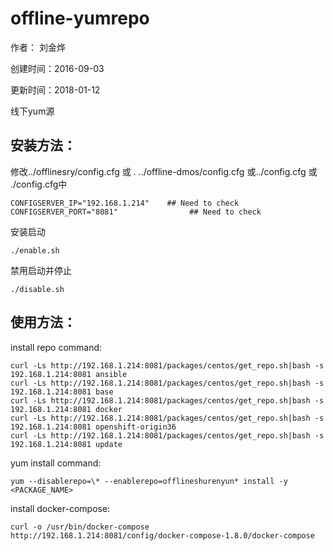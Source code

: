 # offline-yumrepo

作者： 刘金烨

创建时间：2016-09-03

更新时间：2018-01-12

线下yum源

## 安装方法：

修改../offlinesry/config.cfg 或 . ../offline-dmos/config.cfg  或../config.cfg 或 ./config.cfg中

```
CONFIGSERVER_IP="192.168.1.214"    ## Need to check
CONFIGSERVER_PORT="8081"                ## Need to check
```

安装启动

```
./enable.sh
```

禁用启动并停止

```
./disable.sh
```


## 使用方法：

install repo command:

```
curl -Ls http://192.168.1.214:8081/packages/centos/get_repo.sh|bash -s 192.168.1.214:8081 ansible
curl -Ls http://192.168.1.214:8081/packages/centos/get_repo.sh|bash -s 192.168.1.214:8081 base
curl -Ls http://192.168.1.214:8081/packages/centos/get_repo.sh|bash -s 192.168.1.214:8081 docker
curl -Ls http://192.168.1.214:8081/packages/centos/get_repo.sh|bash -s 192.168.1.214:8081 openshift-origin36
curl -Ls http://192.168.1.214:8081/packages/centos/get_repo.sh|bash -s 192.168.1.214:8081 update
```

yum install command:

```
yum --disablerepo=\* --enablerepo=offlineshurenyun* install -y <PACKAGE_NAME>
```

install docker-compose:

```
curl -o /usr/bin/docker-compose http://192.168.1.214:8081/config/docker-compose-1.8.0/docker-compose
```
